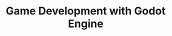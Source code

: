 ---
layout: topic
permalink: /learning/game-development-godot-engine/
id: gamedevelopment
title: Game Development with Godot Engine
hide_navigation: true
infos:
  title: Game Development with Godot Engine
  description: Learn game development and build games with Godot Engine
resources:
  - title: Godot Engine documentation
    url: https://docs.godotengine.org/
  - title: "Discovering Godot: Make Video Games in Python-like GDScript"
    url: https://www.udemy.com/course/discovering-godot/
projects_ideas:
  - title: Build a text based game
  - title: Build a 2D game
  - title: Build a 3D game
experiences:
  - title: Building a Video Game in One Week With Godot
    url: https://medium.com/learning-lab/building-a-video-game-in-one-week-with-godot-a663479e44b0
    source: medium.com
    author: Sandoche Adittane
projects_outcome:
  - name: Multiplication Kingdom — Times tables maths game
    type: iOS & Android game
    url: https://multiplicationkingdom.learn.uno/
    author: Sandoche Adittane
  - name: Godot Learning repository for the Udemy godot course
    type: Open source
    url: https://github.com/sandoche/Godot-learning-udemy
    author: Sandoche Adittane
---